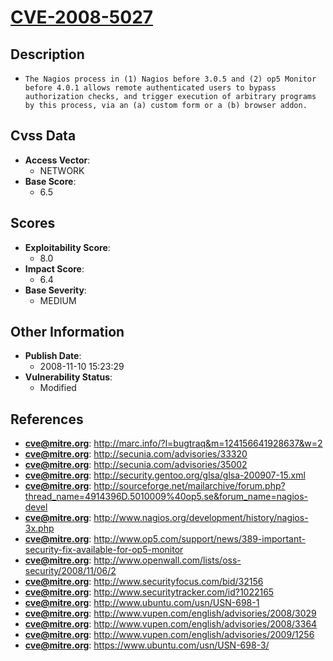 
# [CVE-2008-5027](https://cve.mitre.org/cgi-bin/cvename.cgi?name=CVE-2008-5027)

## Description

- `The Nagios process in (1) Nagios before 3.0.5 and (2) op5 Monitor before 4.0.1 allows remote authenticated users to bypass authorization checks, and trigger execution of arbitrary programs by this process, via an (a) custom form or a (b) browser addon.`

## Cvss Data

- **Access Vector**:
  - NETWORK
- **Base Score**:
  - 6.5

## Scores

- **Exploitability Score**:
  - 8.0
- **Impact Score**:
  - 6.4
- **Base Severity**:
  - MEDIUM

## Other Information

- **Publish Date**:
  - 2008-11-10 15:23:29
- **Vulnerability Status**:
  - Modified

## References

- **cve@mitre.org**: http://marc.info/?l=bugtraq&m=124156641928637&w=2
- **cve@mitre.org**: http://secunia.com/advisories/33320
- **cve@mitre.org**: http://secunia.com/advisories/35002
- **cve@mitre.org**: http://security.gentoo.org/glsa/glsa-200907-15.xml
- **cve@mitre.org**: http://sourceforge.net/mailarchive/forum.php?thread_name=4914396D.5010009%40op5.se&forum_name=nagios-devel
- **cve@mitre.org**: http://www.nagios.org/development/history/nagios-3x.php
- **cve@mitre.org**: http://www.op5.com/support/news/389-important-security-fix-available-for-op5-monitor
- **cve@mitre.org**: http://www.openwall.com/lists/oss-security/2008/11/06/2
- **cve@mitre.org**: http://www.securityfocus.com/bid/32156
- **cve@mitre.org**: http://www.securitytracker.com/id?1022165
- **cve@mitre.org**: http://www.ubuntu.com/usn/USN-698-1
- **cve@mitre.org**: http://www.vupen.com/english/advisories/2008/3029
- **cve@mitre.org**: http://www.vupen.com/english/advisories/2008/3364
- **cve@mitre.org**: http://www.vupen.com/english/advisories/2009/1256
- **cve@mitre.org**: https://www.ubuntu.com/usn/USN-698-3/
